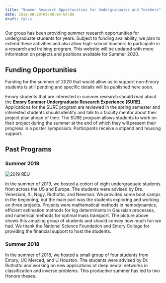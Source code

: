 ```yaml
---
title: "Summer Research Opportunities for Undergraduates and Teachers"
date: 2019-08-28T09:49:04-04:00
draft: false
---
```


Our group has been providing summer research opportunities for undergraduate students for years. Subject to funding availability, we plan to extend these activities and also allow high-school teachers to participate in a research and training program. This website will be updated with more information on projects and positions available for Summer 2020.

## Funding Opportunities

Funding for the summer of 2020 that would allow us to support non-Emory students is still pending and specific details will be published here soon. 

Emory students that are interested in summer research should read about the [**Emory Summer Undergraduate Research Experience (SURE)**](http://college.emory.edu/undergraduate-research/). Applications for the SURE program are reviewed in the spring semester and interested students should identify and talk to a faculty mentor about their project plan ahead of time. The SURE program allows students to work on their project during the summer at the end of which they will present their progress in a poster symposium. Participants receive a stipend and housing support. 




## Past Programs
### Summer 2019

![2019 REU](../img/2019-REU.png)

In the summer of 2019, we hosted a cohort of eight undergraduate students from across the US and Europe. 
The students were advised by Drs. Veneziani, Xi, Nagy, Ruthotto, and Newman. 
We provided some boot camps in the beginning, but the main part was the students exploring and working on three projects. 
Projects were mathematical methods in hemodynamics, efficient estimation methods for log determinants in Gaussian processes, and numerical methods for optimal mass transport. 
The picture above shows this amazing group of students and should convey how much fun we had.
We thank the National Science Foundation and Emory College for providing the financial support to host the students.


### Summer 2018

In the summer of 2018, we hosted a small group of four students from Emory, UC Merced, and U Houston. 
The students were advised by Dr.  Ruthotto and working on new applications of deep neural networks in classification and inverse problems.
This productive summer has led to two Honors theses. 

